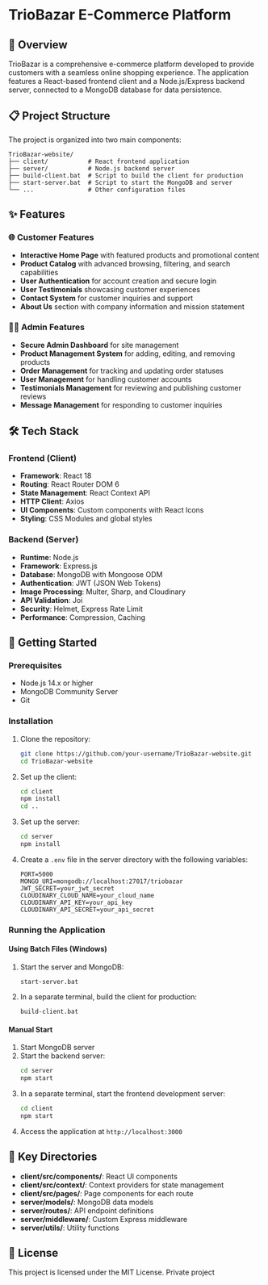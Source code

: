 # TrioBazar E-Commerce Platform

## 🚀 Overview
TrioBazar is a comprehensive e-commerce platform developed to provide customers with a seamless online shopping experience. The application features a React-based frontend client and a Node.js/Express backend server, connected to a MongoDB database for data persistence.

## 📋 Project Structure
The project is organized into two main components:

```
TrioBazar-website/
├── client/           # React frontend application
├── server/           # Node.js backend server
├── build-client.bat  # Script to build the client for production
├── start-server.bat  # Script to start the MongoDB and server
└── ...               # Other configuration files
```

## ✨ Features

### 🌐 Customer Features
- **Interactive Home Page** with featured products and promotional content
- **Product Catalog** with advanced browsing, filtering, and search capabilities
- **User Authentication** for account creation and secure login
- **User Testimonials** showcasing customer experiences
- **Contact System** for customer inquiries and support
- **About Us** section with company information and mission statement

### 👨‍💼 Admin Features
- **Secure Admin Dashboard** for site management
- **Product Management System** for adding, editing, and removing products
- **Order Management** for tracking and updating order statuses
- **User Management** for handling customer accounts
- **Testimonials Management** for reviewing and publishing customer reviews
- **Message Management** for responding to customer inquiries

## 🛠️ Tech Stack

### Frontend (Client)
- **Framework**: React 18
- **Routing**: React Router DOM 6
- **State Management**: React Context API
- **HTTP Client**: Axios
- **UI Components**: Custom components with React Icons
- **Styling**: CSS Modules and global styles

### Backend (Server)
- **Runtime**: Node.js
- **Framework**: Express.js
- **Database**: MongoDB with Mongoose ODM
- **Authentication**: JWT (JSON Web Tokens)
- **Image Processing**: Multer, Sharp, and Cloudinary
- **API Validation**: Joi
- **Security**: Helmet, Express Rate Limit
- **Performance**: Compression, Caching

## 🚀 Getting Started

### Prerequisites
- Node.js 14.x or higher
- MongoDB Community Server
- Git

### Installation

1. Clone the repository:
   ```bash
   git clone https://github.com/your-username/TrioBazar-website.git
   cd TrioBazar-website
   ```

2. Set up the client:
   ```bash
   cd client
   npm install
   cd ..
   ```

3. Set up the server:
   ```bash
   cd server
   npm install
   ```

4. Create a `.env` file in the server directory with the following variables:
   ```
   PORT=5000
   MONGO_URI=mongodb://localhost:27017/triobazar
   JWT_SECRET=your_jwt_secret
   CLOUDINARY_CLOUD_NAME=your_cloud_name
   CLOUDINARY_API_KEY=your_api_key
   CLOUDINARY_API_SECRET=your_api_secret
   ```

### Running the Application

#### Using Batch Files (Windows)
1. Start the server and MongoDB:
   ```
   start-server.bat
   ```

2. In a separate terminal, build the client for production:
   ```
   build-client.bat
   ```

#### Manual Start
1. Start MongoDB server
2. Start the backend server:
   ```bash
   cd server
   npm start
   ```
3. In a separate terminal, start the frontend development server:
   ```bash
   cd client
   npm start
   ```
4. Access the application at `http://localhost:3000`

## 📁 Key Directories

- **client/src/components/**: React UI components
- **client/src/context/**: Context providers for state management
- **client/src/pages/**: Page components for each route
- **server/models/**: MongoDB data models
- **server/routes/**: API endpoint definitions
- **server/middleware/**: Custom Express middleware
- **server/utils/**: Utility functions

## 📄 License
This project is licensed under the MIT License. Private project 